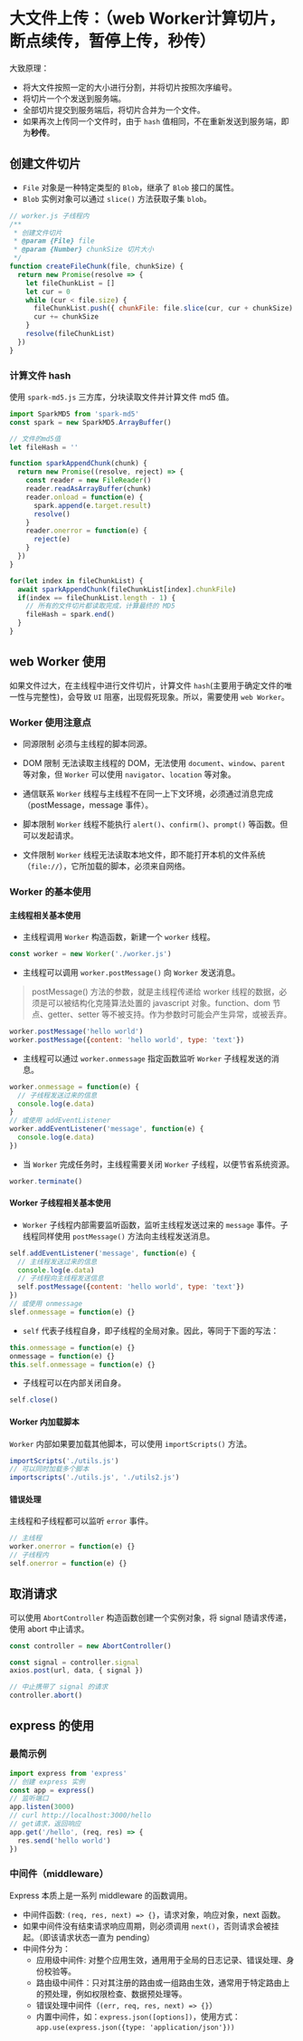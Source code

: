 # 大文件上传：（web Worker计算切片，断点续传，暂停上传，秒传）
大致原理：
* 将大文件按照一定的大小进行分割，并将切片按照次序编号。
* 将切片一个个发送到服务端。
* 全部切片提交到服务端后，将切片合并为一个文件。
* 如果再次上传同一个文件时，由于 `hash` 值相同，不在重新发送到服务端，即为**秒传**。

## 创建文件切片
* `File` 对象是一种特定类型的 `Blob`，继承了 `Blob` 接口的属性。
* `Blob` 实例对象可以通过 `slice()` 方法获取子集 `blob`。

```js
// worker.js 子线程内
/**
 * 创建文件切片
 * @param {File} file
 * @param {Number} chunkSize 切片大小
 */
function createFileChunk(file, chunkSize) {
  return new Promise(resolve => {
    let fileChunkList = []
    let cur = 0
    while (cur < file.size) {
      fileChunkList.push({ chunkFile: file.slice(cur, cur + chunkSize) })
      cur += chunkSize
    }
    resolve(fileChunkList)
  })
}
```
### 计算文件 hash
使用 `spark-md5.js` 三方库，分块读取文件并计算文件 md5 值。

```js
import SparkMD5 from 'spark-md5'
const spark = new SparkMD5.ArrayBuffer()

// 文件的md5值
let fileHash = ''

function sparkAppendChunk(chunk) {
  return new Promise((resolve, reject) => {
    const reader = new FileReader()
    reader.readAsArrayBuffer(chunk)
    reader.onload = function(e) {
      spark.append(e.target.result)
      resolve()
    }
    reader.onerror = function(e) {
      reject(e)
    }
  })
}

for(let index in fileChunkList) {
  await sparkAppendChunk(fileChunkList[index].chunkFile)
  if(index == fileChunkList.length - 1) {
    // 所有的文件切片都读取完成，计算最终的 MD5
    fileHash = spark.end()
  }
}
```


## web Worker 使用

如果文件过大，在主线程中进行文件切片，计算文件 `hash`(主要用于确定文件的唯一性与完整性)，会导致 `UI` 阻塞，出现假死现象。所以，需要使用 `web Worker`。

### Worker 使用注意点

* 同源限制
必须与主线程的脚本同源。

* DOM 限制
无法读取主线程的 DOM，无法使用 `document`、`window`、`parent` 等对象，但 `Worker` 可以使用 `navigator`、`location` 等对象。

* 通信联系
`Worker` 线程与主线程不在同一上下文环境，必须通过消息完成（postMessage，message 事件）。

* 脚本限制
`Worker` 线程不能执行 `alert()`、`confirm()`、`prompt()` 等函数。但可以发起请求。

* 文件限制
`Worker` 线程无法读取本地文件，即不能打开本机的文件系统（`file://`），它所加载的脚本，必须来自网络。

### Worker 的基本使用

#### 主线程相关基本使用
* 主线程调用 `Worker` 构造函数，新建一个 `worker` 线程。

```js
const worker = new Worker('./worker.js')
```

* 主线程可以调用  `worker.postMessage()` 向 `Worker` 发送消息。
> postMessage() 方法的参数，就是主线程传递给 worker 线程的数据，必须是可以被结构化克隆算法处置的 javascript 对象。function、dom 节点、getter、setter 等不被支持。作为参数时可能会产生异常，或被丢弃。
```js
worker.postMessage('hello world')
worker.postMessage({content: 'hello world', type: 'text'})
```

* 主线程可以通过 `worker.onmessage` 指定函数监听 `Worker` 子线程发送的消息。

```js
worker.onmessage = function(e) {
  // 子线程发送过来的信息
  console.log(e.data)
}
// 或使用 addEventListener
worker.addEventListener('message', function(e) {
  console.log(e.data)
})
```

* 当 `Worker` 完成任务时，主线程需要关闭 `Worker` 子线程，以便节省系统资源。

```js
worker.terminate()
```

#### Worker 子线程相关基本使用

* `Worker` 子线程内部需要监听函数，监听主线程发送过来的 `message` 事件。子线程同样使用 `postMessage()` 方法向主线程发送消息。

```js
self.addEventListener('message', function(e) {
  // 主线程发送过来的信息
  console.log(e.data)
  // 子线程向主线程发送信息
  self.postMessage({content: 'hello world', type: 'text'})
})
// 或使用 onmessage
slef.onmessage = function(e) {}
```

* `self` 代表子线程自身，即子线程的全局对象。因此，等同于下面的写法：

```js
this.onmessage = function(e) {}
onmessage = function(e) {}
this.self.onmessage = function(e) {}
```
* 子线程可以在内部关闭自身。

```js
self.close()
```

#### Worker 内加载脚本

`Worker` 内部如果要加载其他脚本，可以使用 `importScripts()` 方法。

```js
importScripts('./utils.js')
// 可以同时加载多个脚本
importscripts('./utils.js', './utils2.js')
```

#### 错误处理
主线程和子线程都可以监听 `error` 事件。

```js
// 主线程
worker.onerror = function(e) {}
// 子线程内
self.onerror = function(e) {}
```

## 取消请求

可以使用 `AbortController` 构造函数创建一个实例对象，将 signal 随请求传递，使用 abort 中止请求。

```js
const controller = new AbortController()

const signal = controller.signal
axios.post(url, data, { signal })

// 中止携带了 signal 的请求
controller.abort()
```

## express 的使用

### 最简示例
```js
import express from 'express'
// 创建 express 实例
const app = express()
// 监听端口
app.listen(3000)
// curl http://localhost:3000/hello
// get请求，返回响应
app.get('/hello', (req, res) => {
  res.send('hello world')
})

```

### 中间件（middleware）
Express 本质上是一系列 middleware 的函数调用。

* 中间件函数: `(req, res, next) => {}`，请求对象，响应对象，next 函数。
* 如果中间件没有结束请求响应周期，则必须调用 `next()`，否则请求会被挂起。（即该请求状态一直为 pending）
* 中间件分为：
  * 应用级中间件: 对整个应用生效，通用用于全局的日志记录、错误处理、身份校验等。
  * 路由级中间件：只对其注册的路由或一组路由生效，通常用于特定路由上的预处理，例如权限检查、数据预处理等。
  * 错误处理中间件（`(err, req, res, next) => {}`）
  * 内置中间件，如：`express.json([options])`，使用方式：`app.use(express.json({type: 'application/json'}))`









